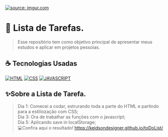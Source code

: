 <a href="https://imgur.com/js9arqf"><img src="https://i.imgur.com/js9arqf.png" title="source: imgur.com" /></a>

# 📝 Lista de Tarefas.
> Esse repositório tem como objetivo principal de apresentar meus estudos e aplicar em projetos pessoias.

## ☕ Tecnologias Usadas

[![HTML](https://img.shields.io/badge/html%20-%23323330.svg?&style=for-the-badge&logo=html&logoColor=black&color=FF8000)](#)
[![CSS](https://img.shields.io/badge/css%20-%23323330.svg?&style=for-the-badge&logo=css&logoColor=black&color=2E64FE)](#)
[![JAVASCRIPT](https://img.shields.io/badge/javascript%20-%23323330.svg?&style=for-the-badge&logo=css&logoColor=black&color=FFFF00)](#)


## ✨Sobre a Lista de Tarefa.
> Dia 1: Comecei a codar, estrurando toda a parte do HTML e partindo para a estiliozação com CSS;<br>
> Dia 3: Ora de trabalhar as funções com o javascript;<br>
> Dia 5: Aplicando save in localStorage;
> <br>
> 💻Confira aqui o resultado!
https://keidsondesigner.github.io/toDoList/
